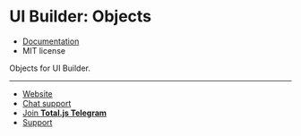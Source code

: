 # UI Builder: Objects

- [Documentation](https://docs.totaljs.com/uibuilder/)
- MIT license

Objects for UI Builder.

---

- [Website](https://www.totaljs.com/uibuider/)
- [Chat support](https://platform.totaljs.com/?open=messenger)
- [Join __Total.js Telegram__](https://t.me/totalplatform)
- [Support](https://www.totaljs.com/support/)